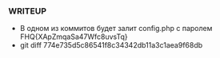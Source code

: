 ### WRITEUP

* В одном из коммитов будет залит config.php c паролем FHQ{XApZmqaSa47Wfc8uvsTq}
* git diff 774e735d5c86541f8c34342db11a3c1aea9f68db
